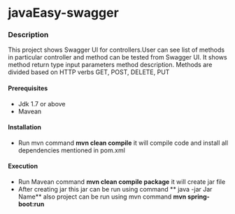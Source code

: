 # javaEasy-swagger

### Description
This project shows Swagger UI for controllers.User can see list of methods in particular controller and method can be tested from 
Swagger UI. It shows method return type input parameters method description. Methods are divided based on HTTP verbs GET, POST, DELETE, PUT  

#### Prerequisites
* Jdk 1.7 or above
* Mavean

#### Installation
* Run mvn command **mvn clean compile** it will compile code and install all dependencies mentioned in pom.xml

#### Execution
 * Run Mavean command **mvn clean compile package**  it will create jar  file
 * After creating jar this jar can be run using command ** java -jar Jar Name** also project can be run using mvn command 
  **mvn spring-boot:run**
 

